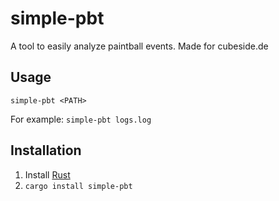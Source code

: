 # simple-pbt
A tool to easily analyze paintball events. Made for cubeside.de

## Usage
```simple-pbt <PATH>```

For example: ```simple-pbt logs.log```

## Installation

1. Install [Rust](https://www.rust-lang.org/learn/get-started)
2. ```cargo install simple-pbt```